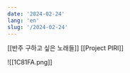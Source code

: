 ```yaml
---
date: '2024-02-24'
lang: 'en'
slug: '/2024-02-24'
---
```


[[반주 구하고 싶은 노래들]]
[[Project PIRI]]

![[1C81FA.png]]
